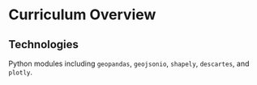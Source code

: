 Curriculum Overview
=======================

## Technologies

Python modules including `geopandas`, `geojsonio`, `shapely`, `descartes`, and `plotly`. 
